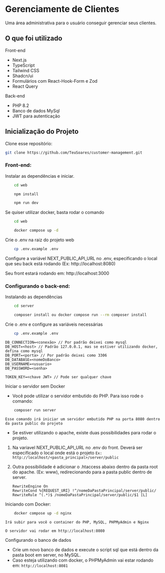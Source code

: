 # Gerenciamente de Clientes

Uma área administrativa para o usuário conseguir gerenciar seus clientes.

## O que foi utilizado

Front-end
* Next.js
* TypeScript
* Tailwind CSS
* Shadcn/ui
* Formulários com React-Hook-Form e Zod
* React Query

Back-end
* PHP 8.2
* Banco de dados MySql
* JWT para autenticação

## Inicialização do Projeto

Clone esse repositório:

```bash
git clone https://github.com/TeuSoares/customer-management.git
```

### Front-end:

Instalar as dependências e iniciar. 
```bash
    cd web
```
```bash
    npm install
```
```bash
    npm run dev
```

Se quiser utilizar docker, basta rodar o comando
```bash
    cd web
```
```bash
    docker compose up -d
```

Crie o .env na raiz do projeto web
```bash
    cp .env.example .env
```

Configure a variável NEXT_PUBLIC_API_URL no .env, especificando o local que seu back está rodando (Ex: http://localhost:8080)

Seu front estará rodando em: http://localhost:3000

### Configurando o back-end:

Instalando as dependências
```bash
    cd server
```
```bash
    composer install ou docker compose run --rm composer install
```

Crie o .env e configure as variáveis necessárias
```bash
    cp .env.example .env
```
```
DB_CONNECTION=<conexão> // Por padrão deixei como mysql
DB_HOST=<host> // Padrão 127.0.0.1, mas se estiver utilizando docker, defina como mysql
DB_PORT=<porta> // Por padrão deixei como 3306
DB_DATABASE=<nomeDoBanco>
DB_USERNAME=<usuario>
DB_PASSWORD=<senha>

TOKEN_KEY=<chave JWT> // Pode ser qualquer chave
```

Iniciar o servidor sem Docker

- Você pode utilizar o servidor embutido do PHP. Para isso rode o comando:

```bash
    composer run server
```
``Esse comando irá iniciar um servidor embutido PHP na porta 8080 dentro da pasta public do projeto``

- Se estiver utilizando o apache, existe duas possibilidades para rodar o projeto.

1. Na variavel NEXT_PUBLIC_API_URL no .env do front. Deverá ser especificado o local onde está o projeto
  ``Ex: http://localhost/<pasta_principal>/server/public``

1. Outra possibilidade é adicionar o .htaccess abaixo dentro da pasta root do apache. (Ex: www), redirecionando para a pasta public dentro de server.
   
    ```
    RewriteEngine On
    RewriteCond %{REQUEST_URI} !^/nomeDaPastaPrincipal/server/public/
    RewriteRule ^(.*)$ /nomeDaPastaPrincipal/server/public/$1 [L]
    ```

Iniciando com Docker:
```bash
    docker compose up -d nginx
```
``Irá subir para você o container do PHP, MySQL, PHPMyAdmin e Nginx``

``O servidor vai rodar em http://localhost:8080``

Configurando o banco de dados
   - Crie um novo banco de dados e execute o script sql que está dentro da pasta boot em server, no MySQL.
   - Caso esteja utilizando com docker, o PHPMyAdmin vai estar rodando em: ``http://localhost:8081``
